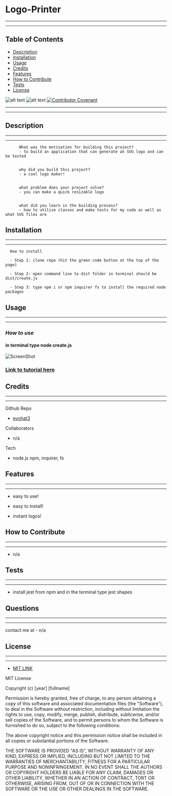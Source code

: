  
# Logo-Printer
---
---
## Table of Contents 
      
  * [Description](#description)
  * [Installation](#installation)
  * [Usage](#usage)
  * [Credits](#credits)
  * [Features](#features)
  * [How to Contribute](#how-to-contribute)
  * [Tests](#tests)
  * [License](#license)
      
    

  ![alt text](https://img.shields.io/badge/Badge-MIT%20LICENSE-brightgreen)   ![alt text](https://img.shields.io/github/last-commit/evohat3/readme-maker/main)   [![Contributor Covenant](https://img.shields.io/badge/Contributor%20Covenant-2.1-4baaaa.svg)](code_of_conduct.md)



---
---
## Description
---
---
      
          What was the motivation for building this project?
          - to build an application that can generate an SVG logo and can be tested 
      
      
          why did you build this project?
          - a cool logo maker!
      
      
          what problem does your project solve?
          - you can make a quick resizable logo
      
      
          what did you learn in the building process?
          - how to utilize classes and make tests for my code as well as what SVG files are
      

      
## Installation
  ---
  ---      
  
      How to install
  
      - Step 1: clone repo (hit the green code button at the top of the page)
      
      - Step 2: open command line to dist folder in terminal should be dist/create.js  
      
      - Step 3: type npm i or npm inquirer fs to install the required node packages
      
      

## Usage
---
---      
### *How to use*
#### in terminal type node create.js
      
![ScreenShot](https://i.imgur.com/SIc97K0.jpg)

### [Link to tutorial here](https://drive.google.com/file/d/1REolPur6j4ZBvm9wPEsZ7kOIy4CjYGSr/view) 



## Credits
---
---     
Github Repo
* [evohat3](https://github.com/evohat3)

Collaborators
* n/a
      
Tech
* node.js npm,  inquirer, fs

## Features
---
---
 * easy to use!
  
 * easy to install!
  
 * instant logos!

## How to Contribute
---
---     
 *  n/a     

## Tests
---
---
* install jest from npm and in the terminal type jest  shapes

##  Questions
---
---

contact me at - n/a
   
  
## License 
---
---    

  *  [MIT LINK](https://choosealicense.com/licenses/mit/)

    
MIT License

Copyright (c) [year] [fullname]

Permission is hereby granted, free of charge, to any person obtaining a copy
of this software and associated documentation files (the "Software"), to deal
in the Software without restriction, including without limitation the rights
to use, copy, modify, merge, publish, distribute, sublicense, and/or sell
copies of the Software, and to permit persons to whom the Software is
furnished to do so, subject to the following conditions:

The above copyright notice and this permission notice shall be included in all
copies or substantial portions of the Software.

THE SOFTWARE IS PROVIDED "AS IS", WITHOUT WARRANTY OF ANY KIND, EXPRESS OR
IMPLIED, INCLUDING BUT NOT LIMITED TO THE WARRANTIES OF MERCHANTABILITY,
FITNESS FOR A PARTICULAR PURPOSE AND NONINFRINGEMENT. IN NO EVENT SHALL THE
AUTHORS OR COPYRIGHT HOLDERS BE LIABLE FOR ANY CLAIM, DAMAGES OR OTHER
LIABILITY, WHETHER IN AN ACTION OF CONTRACT, TORT OR OTHERWISE, ARISING FROM,
OUT OF OR IN CONNECTION WITH THE SOFTWARE OR THE USE OR OTHER DEALINGS IN THE
SOFTWARE.



